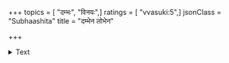 +++
topics = [ "दम्भः", "विनयः",]
ratings = [ "vvasuki:5",]
jsonClass = "Subhaashita"
title = "दम्भेन लोभेन"

+++

<details><summary>Text</summary>

दम्भेन लोभेन भिया ह्रिया वा प्रायो विनीतो जन एष सर्वः।  
वैराग्यतस्त्वाहृदयं विनीतम् नरं वरं दुर्लभमेव मन्ये॥
</details>
